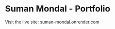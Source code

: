 # Suman Mondal - Portfolio

Visit the live site: [suman-mondal.onrender.com](https://suman-mondal.onrender.com)
